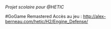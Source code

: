 *Projet scolaire pour @HETIC*

#GoGame Remastered
Accès au jeu : http://alex-berneau.com/hetic/H2/Engine_Defense/
